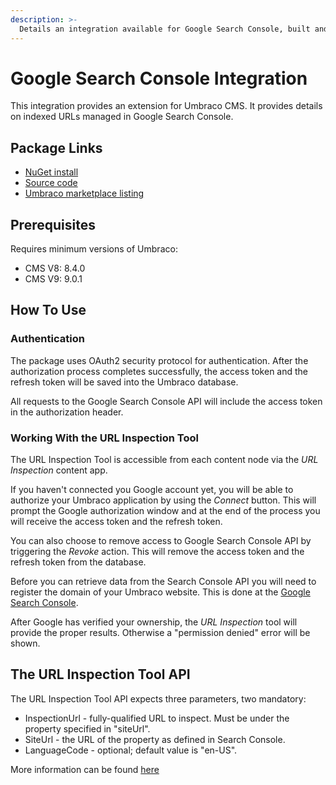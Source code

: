 ```yaml
---
description: >-
  Details an integration available for Google Search Console, built and maintained by Umbraco HQ.
---
```


# Google Search Console Integration

This integration provides an extension for Umbraco CMS. It provides details on indexed URLs managed in Google Search Console.

## Package Links

- [NuGet install](https://www.nuget.org/packages/Umbraco.Cms.Integrations.SEO.GoogleSearchConsole.URLInspectionTool)
- [Source code](https://github.com/umbraco/Umbraco.Cms.Integrations/tree/main/src/Umbraco.Cms.Integrations.SEO.GoogleSearchConsole.UrlInspectionTool)
- [Umbraco marketplace listing](https://marketplace.umbraco.com/package/umbraco.cms.integrations.seo.googlesearchconsole.urlinspectiontool)

## Prerequisites

Requires minimum versions of Umbraco:

- CMS V8: 8.4.0
- CMS V9: 9.0.1

## How To Use

### Authentication

The package uses OAuth2 security protocol for authentication. After the authorization process completes successfully,
the access token and the refresh token will be saved into the Umbraco database.

All requests to the Google Search Console API will include the access token in the authorization header.

### Working With the URL Inspection Tool

The URL Inspection Tool is accessible from each content node via the _URL Inspection_ content app.

If you haven't connected you Google account yet, you will be able to authorize your Umbraco application
by using the _Connect_ button. This will prompt the Google authorization window and at the end of the process you will receive
the access token and the refresh token.

You can also choose to remove access to Google Search Console API by triggering the _Revoke_ action. This will remove the access token and the refresh token
from the database.

Before you can retrieve data from the Search Console API you will need to register the domain of your Umbraco website. This is done at the [Google Search Console](https://search.google.com/search-console).

After Google has verified your ownership, the _URL Inspection_ tool will provide the proper results. Otherwise a "permission denied" error will be shown.

## The URL Inspection Tool API

The URL Inspection Tool API expects three parameters, two mandatory:

- InspectionUrl - fully-qualified URL to inspect. Must be under the property specified in "siteUrl".
- SiteUrl - the URL of the property as defined in Search Console.
- LanguageCode - optional; default value is "en-US".

More information can be found [here](https://developers.google.com/webmaster-tools/v1/urlInspection.index/inspect)

